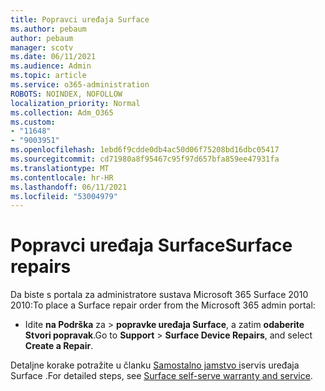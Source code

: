 ```yaml
---
title: Popravci uređaja Surface
ms.author: pebaum
author: pebaum
manager: scotv
ms.date: 06/11/2021
ms.audience: Admin
ms.topic: article
ms.service: o365-administration
ROBOTS: NOINDEX, NOFOLLOW
localization_priority: Normal
ms.collection: Adm_O365
ms.custom:
- "11648"
- "9003951"
ms.openlocfilehash: 1ebd6f9cdde0db4ac50d06f75208bd16dbc05417
ms.sourcegitcommit: cd71980a8f95467c95f97d657bfa859ee47931fa
ms.translationtype: MT
ms.contentlocale: hr-HR
ms.lasthandoff: 06/11/2021
ms.locfileid: "53004979"
---
```

# <a name="surface-repairs"></a><span data-ttu-id="42e21-102">Popravci uređaja Surface</span><span class="sxs-lookup"><span data-stu-id="42e21-102">Surface repairs</span></span>

<span data-ttu-id="42e21-103">Da biste s portala za administratore sustava Microsoft 365 Surface 2010 2010:</span><span class="sxs-lookup"><span data-stu-id="42e21-103">To place a Surface repair order from the Microsoft 365 admin portal:</span></span>

- <span data-ttu-id="42e21-104">Idite **na Podrška** za  >  **popravke uređaja Surface**, a zatim **odaberite Stvori popravak**.</span><span class="sxs-lookup"><span data-stu-id="42e21-104">Go to **Support** > **Surface Device Repairs**, and select **Create a Repair**.</span></span> 

<span data-ttu-id="42e21-105">Detaljne korake potražite u članku [Samostalno jamstvo i](/surface/self-serve-warranty-service)servis uređaja Surface .</span><span class="sxs-lookup"><span data-stu-id="42e21-105">For detailed steps, see [Surface self-serve warranty and service](/surface/self-serve-warranty-service).</span></span>